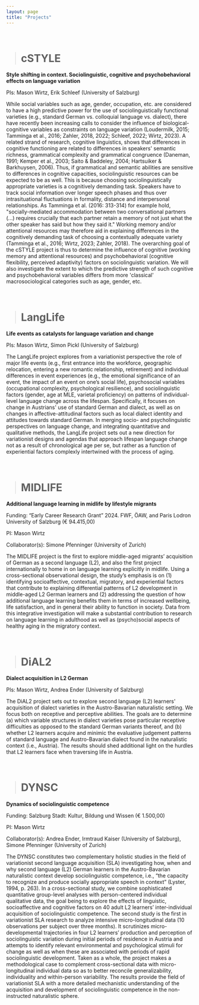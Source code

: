 ```yaml
---
layout: page
title: "Projects"
---
```




<br>

> # cSTYLE

**Style shifting in context. Sociolinguistic, cognitive and psychobehavioral effects on language variation**

PIs: Mason Wirtz, Erik Schleef (University of Salzburg)

While social variables such as age, gender, occupation, etc. are considered to have a high predictive power for the use of sociolinguistically functional varieties (e.g., standard German vs. colloquial language vs. dialect), there have recently been increasing calls to consider the influence of biological-cognitive variables as constraints on language variation (Loudermilk, 2015; Tamminga et al., 2016; Zahler, 2018, 2022; Schleef, 2022; Wirtz, 2023). A related strand of research, cognitive linguistics, shows that differences in cognitive functioning are related to differences in speakers' semantic richness, grammatical complexity and grammatical congruence (Daneman, 1991; Kemper et al., 2003; Saito & Baddeley, 2004; Hartsuiker & Barkhuysen, 2006). Thus, if grammatical and semantic abilities are sensitive to differences in cognitive capacities, sociolinguistic resources can be expected to be as well. This is because choosing sociolinguistically appropriate varieties is a cognitively demanding task. Speakers have to track social information over longer speech phases and thus over intrasituational fluctuations in formality, distance and interpersonal relationships. As Tamminga et al. (2016: 313-314) for example hold, "socially-mediated accommodation between two conversational partners (...) requires crucially that each partner retain a memory of not just what the other speaker has said but how they said it." Working memory and/or attentional resources may therefore aid in explaining differences in the cognitively demanding task of choosing a contextually adequate variety (Tamminga et al., 2016; Wirtz, 2023; Zahler, 2018). The overarching goal of the cSTYLE project is thus to determine the influence of cognitive (working memory and attentional resources) and psychobehavioral (cognitive flexibility, perceived adaptivity) factors on sociolinguistic variation. We will also investigate the extent to which the predictive strength of such cognitive and psychobehavioral variables differs from more 'classical' macrosociological categories such as age, gender, etc. 

<br>


> # LangLife

**Life events as catalysts for language variation and change**

PIs: Mason Wirtz, Simon Pickl (University of Salzburg)

The LangLife project explores from a variationist perspective the role of major life events (e.g., first entrance into the workforce, geographic relocation, entering a new romantic relationship, retirement) and individual differences in event experiences (e.g., the emotional significance of an event, the impact of an event on one’s social life), psychosocial variables (occupational complexity, psychological resilience), and sociolinguistic factors (gender, age at MLE, varietal proficiency) on patterns of individual-level language change across the lifespan. Specifically, it focuses on change in Austrians' use of standard German and dialect, as well as on changes in affective-attitudinal factors such as local dialect identity and attitudes towards standard German. In merging socio- and psycholinguistic perspectives on language change, and integrating quantitative and qualitative methods, the LangLife project sets out a new direction for variationist designs and agendas that approach lifespan language change not as a result of chronological age per se, but rather as a function of experiential factors complexly intertwined with the process of aging.

<br>


> # MIDLIFE

**Additional language learning in midlife by lifestyle migrants**

Funding: “Early Career Research Grant” 2024. FWF, ÖAW, and Paris Lodron University of Salzburg (€ 94.415,00)

PI: Mason Wirtz

Collaborator(s): Simone Pfenninger (University of Zurich)

The MIDLIFE project is the first to explore middle-aged migrants’ acquisition of German as a second language (L2), and also the  first project internationally to home in on language learning explicitly in midlife. Using a cross-sectional observational design, the study’s emphasis is on (1) identifying socioaffective, contextual, migratory, and experiential factors that contribute to explaining differential patterns of L2 development in middle-aged L2 German learners and (2) addressing the question of how additional language learning benefits them in terms of increased wellbeing, life satisfaction, and in general their ability to function in society. Data from this integrative investigation will make a substantial contribution to research on language learning in adulthood as well as (psycho)social aspects of healthy aging in the migratory context.

<br>


> # DiAL2

**Dialect acquisition in L2 German**

PIs: Mason Wirtz, Andrea Ender (University of Salzburg)

The DiAL2 project sets out to explore second language (L2) learners' acquisition of dialect varieties in the Austro-Bavarian naturalistic setting. We focus both on receptive and perceptive abilities. The goals are to determine (a) which variable structures in dialect varieties pose particular receptive difficulties as opposed to the standard German variants thereof, and (b) whether L2 learners acquire and minimic the evaluative judgement patterns of standard language and Austro-Bavarian dialect found in the naturalistic context (i.e., Austria). The results should shed additional light on the hurdles that L2 learners face when traversing life in Austria. 

<br>


> # DYNSC

**Dynamics of sociolinguistic competence**

Funding: Salzburg Stadt: Kultur, Bildung und Wissen (€ 1.500,00) 

PI: Mason Wirtz

Collaborator(s): Andrea Ender, Irmtraud Kaiser (University of Salzburg), Simone Pfenninger (University of Zurich)

The DYNSC constitutes two complementary holistic studies in the field of variationist second language acquisition (SLA) investigating how, when and why second language (L2) German learners in the Austro-Bavarian naturalistic context develop sociolinguistic competence, i.e., “the capacity to recognize and produce socially appropriate speech in context” (Lyster, 1994, p. 263). In a cross-sectional study, we combine sophisticated quantitative group-level analyses with person-centered individual qualitative data, the goal being to explore the effects of linguistic, socioaffective and cognitive factors on 40 adult L2 learners’ inter-individual acquisition of sociolinguistic competence. The second study is the first in variationist SLA research to analyze intensive micro-longitudinal data (10 observations per subject over three months). It scrutinizes micro-developmental trajectories in four L2 learners’ production and perception of sociolinguistic variation during initial periods of residence in Austria and attempts to identify relevant environmental and psychological stimuli for change as well as when these are associated with periods of rapid sociolinguistic development. Taken as a whole, the project makes a methodological case to complement cross-sectional data with micro-longitudinal individual data so as to better reconcile generalizability, individuality and within-person variability. The results provide the field of variationist SLA with a more detailed mechanistic understanding of the acquisition and development of sociolinguistic competence in the non-instructed naturalistic sphere.

<br>

